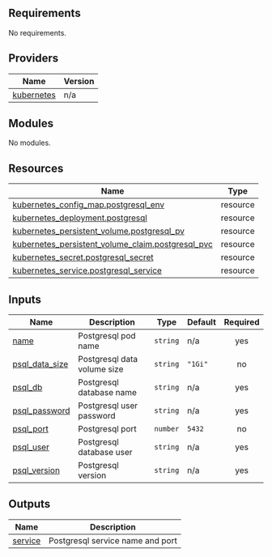 <!-- BEGIN_TF_DOCS -->
## Requirements

No requirements.

## Providers

| Name | Version |
|------|---------|
| <a name="provider_kubernetes"></a> [kubernetes](#provider\_kubernetes) | n/a |

## Modules

No modules.

## Resources

| Name | Type |
|------|------|
| [kubernetes_config_map.postgresql_env](https://registry.terraform.io/providers/hashicorp/kubernetes/latest/docs/resources/config_map) | resource |
| [kubernetes_deployment.postgresql](https://registry.terraform.io/providers/hashicorp/kubernetes/latest/docs/resources/deployment) | resource |
| [kubernetes_persistent_volume.postgresql_pv](https://registry.terraform.io/providers/hashicorp/kubernetes/latest/docs/resources/persistent_volume) | resource |
| [kubernetes_persistent_volume_claim.postgresql_pvc](https://registry.terraform.io/providers/hashicorp/kubernetes/latest/docs/resources/persistent_volume_claim) | resource |
| [kubernetes_secret.postgresql_secret](https://registry.terraform.io/providers/hashicorp/kubernetes/latest/docs/resources/secret) | resource |
| [kubernetes_service.postgresql_service](https://registry.terraform.io/providers/hashicorp/kubernetes/latest/docs/resources/service) | resource |

## Inputs

| Name | Description | Type | Default | Required |
|------|-------------|------|---------|:--------:|
| <a name="input_name"></a> [name](#input\_name) | Postgresql pod name | `string` | n/a | yes |
| <a name="input_psql_data_size"></a> [psql\_data\_size](#input\_psql\_data\_size) | Postgresql data volume size | `string` | `"1Gi"` | no |
| <a name="input_psql_db"></a> [psql\_db](#input\_psql\_db) | Postgresql database name | `string` | n/a | yes |
| <a name="input_psql_password"></a> [psql\_password](#input\_psql\_password) | Postgresql user password | `string` | n/a | yes |
| <a name="input_psql_port"></a> [psql\_port](#input\_psql\_port) | Postgresql port | `number` | `5432` | no |
| <a name="input_psql_user"></a> [psql\_user](#input\_psql\_user) | Postgresql database user | `string` | n/a | yes |
| <a name="input_psql_version"></a> [psql\_version](#input\_psql\_version) | Postgresql version | `string` | n/a | yes |

## Outputs

| Name | Description |
|------|-------------|
| <a name="output_service"></a> [service](#output\_service) | Postgresql service name and port |
<!-- END_TF_DOCS -->